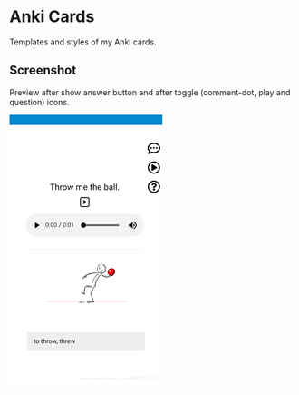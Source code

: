 # Anki Cards

Templates and styles of my Anki cards.

## Screenshot

Preview after show answer button and after toggle (comment-dot, play and question) icons.

![Screenshot after answer](https://raw.githubusercontent.com/BeFeree/AnkiCard/master/LanguageCard/Screenshot_Anki_LanguageCard_AfterAnswer.jpg)

